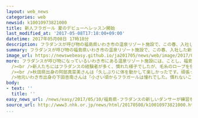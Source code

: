 ```yaml
---
layout: web_news
categories: web
newsid: k10010973821000
title: 新人フラガール 夏のデビューへレッスン開始
last_modified_at: '2017-05-08T17:18:00+09:00'
datetime: 2017年05月08日 17時18分
description: フラダンスが呼び物の福島県いわき市の温泉リゾート施設で、この春、入社した新人フラガールたちが、夏のデビューに向けてレッスンを始めました。
summary: フラダンスが呼び物の福島県いわき市の温泉リゾート施設で、この春、入社した新人フラガールたちが、夏のデビューに向けてレッスンを始めました。
image_url: https://newswebeasy.github.io/ja201705/news/web/image/2017/05/10/k10010973821000.jpg
more: フラダンスが呼び物になっているいわき市にある温泉リゾート施設には、ことし、福島県の内外から１２人がフラガールとして入社しました。<br /><br />入社から１か月間は施設の業務などを学ぶ通常の社員研修を受けていましたが、８月の初舞台に向け、８日から、フラダンスの本格的なレッスンが始まり、音楽に合わせて、体の動かし方やステップなどを練習しました。<br
  /><br />新人たちにはフラダンスの経験者が多く、慣れた様子でしたが、毛糸のロープを使ったニュージーランドのダンスはなかなかうまく踊れず、講師の指導に聞き入っていました。<br
  /><br />秋田県出身の阿部真菜美さんは「久しぶりに体を動かして楽しかったです。頑張って８月のデビューを迎え、私の出身の秋田の人にも見に来てほしい」と話していました。<br
  />地元いわき市出身の下田杏南さんは「小さい頃からフラガールは憧れでした。慣れないことも多いですが必死に頑張りたいです」と話していました。
body:
- text: ''
  title: ''
easy_news_url: /news/easy/2017/05/10/福島県-フラダンスの新しいダンサーが練習を始める/
source_url: http://www3.nhk.or.jp/news/html/20170508/k10010973821000.html
...
```

